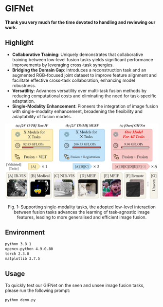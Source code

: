 # GIFNet

#### Thank you very much for the time devoted to handling and reviewing our work.

## Highlight

- **Collaborative Training**: Uniquely demonstrates that collaborative training between low-level fusion tasks yields significant performance improvements by leveraging cross-task synergies.
- **Bridging the Domain Gap**: Introduces a reconstruction task and an augmented RGB-focused joint dataset to improve feature alignment and facilitate effective cross-task collaboration, enhancing model robustness.
- **Versatility**: Advances versatility over multi-task fusion methods by reducing computational costs and eliminating the need for task-specific adaptation.
- **Single-Modality Enhancement**: Pioneers the integration of image fusion with single-modality enhancement, broadening the flexibility and adaptability of fusion models.

<div align="center">
  <img src="images/fig1_11_22.jpg" width="700px" />
  <p>Fig. 1: Supporting single-modality tasks, the adopted low-level interaction between fusion tasks advances the learning of task-agnostic image features, leading to more generalised and efficient image fusion. </p>
</div>

## Environment
```
python 3.8.1
opencv-python 4.9.0.80
torch 2.3.0
matplotlib 3.7.5
```

## Usage
To quickly test our GIFNet on the seen and unsee image fusion tasks, please run the following prompt:

```
python demo.py
```
